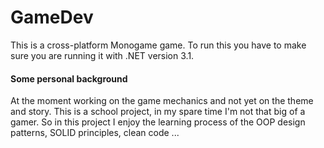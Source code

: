 # GameDev

This is a cross-platform Monogame game. To run this you have to make sure you are running it with .NET version 3.1.

#### Some personal background 

At the moment working on the game mechanics and not yet on the theme and story. This is a school project, in my spare time I'm not that big of a gamer. So in this project I enjoy the learning process of the OOP design patterns, SOLID principles, clean code ...
